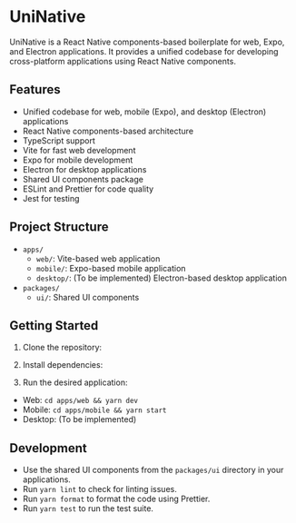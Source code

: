 # UniNative

UniNative is a React Native components-based boilerplate for web, Expo, and Electron applications. It provides a unified codebase for developing cross-platform applications using React Native components.

## Features

- Unified codebase for web, mobile (Expo), and desktop (Electron) applications
- React Native components-based architecture
- TypeScript support
- Vite for fast web development
- Expo for mobile development
- Electron for desktop applications
- Shared UI components package
- ESLint and Prettier for code quality
- Jest for testing

## Project Structure

- `apps/`
  - `web/`: Vite-based web application
  - `mobile/`: Expo-based mobile application
  - `desktop/`: (To be implemented) Electron-based desktop application
- `packages/`
  - `ui/`: Shared UI components

## Getting Started

1. Clone the repository:


2. Install dependencies:


3. Run the desired application:
- Web: `cd apps/web && yarn dev`
- Mobile: `cd apps/mobile && yarn start`
- Desktop: (To be implemented)

## Development

- Use the shared UI components from the `packages/ui` directory in your applications.
- Run `yarn lint` to check for linting issues.
- Run `yarn format` to format the code using Prettier.
- Run `yarn test` to run the test suite.
